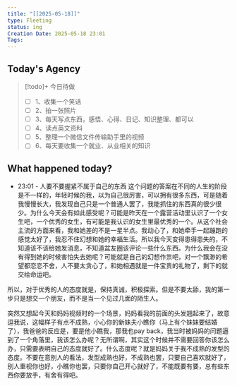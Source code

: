 ```yaml
---
title: "[[2025-05-18]]"
type: Fleeting
status: ing
Creation Date: 2025-05-18 23:01
Tags:
---
```

## Today's Agency
> [!todo]+ 今日待做
> - [ ] 1、收集一个笑话
> - [ ] 2、拍一张照片
> - [ ] 3、每天写点东西，感悟、心得、日记、知识整理、都可以
> - [ ] 4、读点英文资料
> - [ ] 5、整理一个微信文件传输助手里的视频
> - [ ] 6、每天要收集一个就业、从业相关的知识

## What happened today?
- 23:01 - 人要不要握紧不属于自己的东西
这个问题的答案在不同的人生的阶段是不一样的，年轻时候的我，以为自己很厉害，可以拥有很多东西，可是随着我慢慢长大，我发现自己只是一个普通人罢了，我能抓住的东西真的很少很少。为什么今天会有如此感受呢？可能是昨天在一个露营活动里认识了一个女生吧，一个优秀的女生，有可能是我认识的女生里最优秀的一个。从这个社会主流的方面来看，我和她差的不是一星半点。我动心了，和她牵手一起蹦跑的感觉太好了，我忍不住幻想和她的幸福生活。所以我今天变得患得患失的，不知道该不该给她发消息，不知道盆友圈该评论一些什么东西。为什么我会在没有得到她的时候害怕失去她呢？可能就是自己的幻想作祟吧，对一个飘渺的希望都恋恋不舍，人不要太贪心了，和她相遇就是一件宝贵的礼物了，剩下的就交给命运吧。

所以，对于优秀的人的态度就是，保持真诚，积极探索。但是不要太舔，我的第一步只是想交一个朋友，而不是当一个见过几面的陌生人。

突然又想起今天和妈妈视频时的一个场景，妈妈看我的前面的头发翘起来了，故意逗我说，这幅样子有点不成熟，小心你的新妹夫小瞧你（马上有个妹妹要结婚了），我爸爸的反应是，要是他小瞧我，那我也pay back，我当时被妈妈的问题逼到了一个角落里，我该怎么办呢？无所谓啊，其实这个时候并不需要回答你该怎么办，只需要表明自己的态度就好了。什么态度呢？就是妈妈关于我不成熟的发型的态度。不要在意别人的看法，发型成熟也好，不成熟也罢，只要自己喜欢就好了，别人重视你也好，小瞧你也罢，只要你自己开心就好了，不能既要有要，总有些东西你要放手，有舍有得吧。